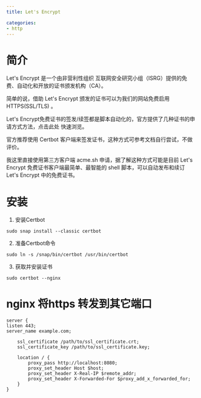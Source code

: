 ```yaml
---
title: Let's Encrypt

categories:
- http
---
```


# 简介

Let's Encrypt 是一个由非营利性组织 互联网安全研究小组（ISRG）提供的免费、自动化和开放的证书颁发机构（CA）。

简单的说，借助 Let's Encrypt 颁发的证书可以为我们的网站免费启用 HTTPS(SSL/TLS) 。

Let's Encrypt免费证书的签发/续签都是脚本自动化的，官方提供了几种证书的申请方式方法，点击此处 快速浏览。

官方推荐使用 Certbot 客户端来签发证书，这种方式可参考文档自行尝试，不做评价。

我这里直接使用第三方客户端 acme.sh 申请，据了解这种方式可能是目前 Let's Encrypt 免费证书客户端最简单、最智能的 shell 脚本，可以自动发布和续订 Let's Encrypt 中的免费证书。

<!--more-->


# 安装
1. 安装Certbot  
```shell
sudo snap install --classic certbot
```
2. 准备Certbot命令
```shell
sudo ln -s /snap/bin/certbot /usr/bin/certbot
```
3. 获取并安装证书
```shell
sudo certbot --nginx
```

# nginx 将https 转发到其它端口

```shell
server {  
listen 443;  
server_name example.com;

    ssl_certificate /path/to/ssl_certificate.crt;  
    ssl_certificate_key /path/to/ssl_certificate.key;  
  
    location / {  
        proxy_pass http://localhost:8080;  
        proxy_set_header Host $host;  
        proxy_set_header X-Real-IP $remote_addr;  
        proxy_set_header X-Forwarded-For $proxy_add_x_forwarded_for;  
    }  
}
```
